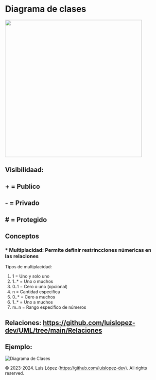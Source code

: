 # Diagrama de clases
<img src="https://github.com/luislopez-dev/UML-BPMN/assets/48783255/22449748-41f8-4c31-82ae-9c2127f33b8e" width="450">

## Visibilidaad:

## + = Publico
## - = Privado
## # = Protegido

## Conceptos

### * Multiplacidad: Permite definir restrincciones númericas en las relaciones
Tipos de multiplacidad:

1. 1 = Uno y solo uno
2. 1..* = Uno o muchos
3. 0..1 = Cero o uno (opcional)
4. n = Cantidad especifica
5. 0..* = Cero a muchos
6. 1..* = Uno a muchos
7. m..n = Rango especifico de números

## Relaciones: https://github.com/luislopez-dev/UML/tree/main/Relaciones

## Ejemplo:

![Diagrama de Clases](https://github.com/luislopez-dev/UML/assets/48783255/1470aa14-5491-4d2f-9fcd-b91a7c336be7)

© 2023-2024. Luis López (https://github.com/luislopez-dev). All rights reserved. 
